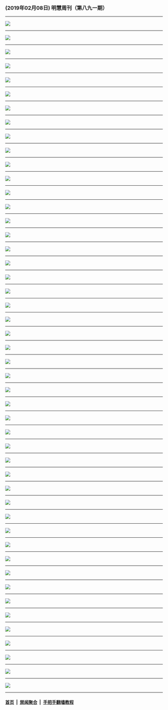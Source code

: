 ### (2019年02月08日) 明慧周刊（第八九一期） 

---

<img src="http://qikan.minghui.org/mhqkpage/qikanimage/2019/02/08/mhweekly891_read-online1.png"/><hr/>
<img src="http://qikan.minghui.org/mhqkpage/qikanimage/2019/02/08/mhweekly891_read-online2.png"/><hr/>
<img src="http://qikan.minghui.org/mhqkpage/qikanimage/2019/02/08/mhweekly891_read-online3.png"/><hr/>
<img src="http://qikan.minghui.org/mhqkpage/qikanimage/2019/02/08/mhweekly891_read-online4.png"/><hr/>
<img src="http://qikan.minghui.org/mhqkpage/qikanimage/2019/02/08/mhweekly891_read-online5.png"/><hr/>
<img src="http://qikan.minghui.org/mhqkpage/qikanimage/2019/02/08/mhweekly891_read-online6.png"/><hr/>
<img src="http://qikan.minghui.org/mhqkpage/qikanimage/2019/02/08/mhweekly891_read-online7.png"/><hr/>
<img src="http://qikan.minghui.org/mhqkpage/qikanimage/2019/02/08/mhweekly891_read-online8.png"/><hr/>
<img src="http://qikan.minghui.org/mhqkpage/qikanimage/2019/02/08/mhweekly891_read-online9.png"/><hr/>
<img src="http://qikan.minghui.org/mhqkpage/qikanimage/2019/02/08/mhweekly891_read-online10.png"/><hr/>
<img src="http://qikan.minghui.org/mhqkpage/qikanimage/2019/02/08/mhweekly891_read-online11.png"/><hr/>
<img src="http://qikan.minghui.org/mhqkpage/qikanimage/2019/02/08/mhweekly891_read-online12.png"/><hr/>
<img src="http://qikan.minghui.org/mhqkpage/qikanimage/2019/02/08/mhweekly891_read-online13.png"/><hr/>
<img src="http://qikan.minghui.org/mhqkpage/qikanimage/2019/02/08/mhweekly891_read-online14.png"/><hr/>
<img src="http://qikan.minghui.org/mhqkpage/qikanimage/2019/02/08/mhweekly891_read-online15.png"/><hr/>
<img src="http://qikan.minghui.org/mhqkpage/qikanimage/2019/02/08/mhweekly891_read-online16.png"/><hr/>
<img src="http://qikan.minghui.org/mhqkpage/qikanimage/2019/02/08/mhweekly891_read-online17.png"/><hr/>
<img src="http://qikan.minghui.org/mhqkpage/qikanimage/2019/02/08/mhweekly891_read-online18.png"/><hr/>
<img src="http://qikan.minghui.org/mhqkpage/qikanimage/2019/02/08/mhweekly891_read-online19.png"/><hr/>
<img src="http://qikan.minghui.org/mhqkpage/qikanimage/2019/02/08/mhweekly891_read-online20.png"/><hr/>
<img src="http://qikan.minghui.org/mhqkpage/qikanimage/2019/02/08/mhweekly891_read-online21.png"/><hr/>
<img src="http://qikan.minghui.org/mhqkpage/qikanimage/2019/02/08/mhweekly891_read-online22.png"/><hr/>
<img src="http://qikan.minghui.org/mhqkpage/qikanimage/2019/02/08/mhweekly891_read-online23.png"/><hr/>
<img src="http://qikan.minghui.org/mhqkpage/qikanimage/2019/02/08/mhweekly891_read-online24.png"/><hr/>
<img src="http://qikan.minghui.org/mhqkpage/qikanimage/2019/02/08/mhweekly891_read-online25.png"/><hr/>
<img src="http://qikan.minghui.org/mhqkpage/qikanimage/2019/02/08/mhweekly891_read-online26.png"/><hr/>
<img src="http://qikan.minghui.org/mhqkpage/qikanimage/2019/02/08/mhweekly891_read-online27.png"/><hr/>
<img src="http://qikan.minghui.org/mhqkpage/qikanimage/2019/02/08/mhweekly891_read-online28.png"/><hr/>
<img src="http://qikan.minghui.org/mhqkpage/qikanimage/2019/02/08/mhweekly891_read-online29.png"/><hr/>
<img src="http://qikan.minghui.org/mhqkpage/qikanimage/2019/02/08/mhweekly891_read-online30.png"/><hr/>
<img src="http://qikan.minghui.org/mhqkpage/qikanimage/2019/02/08/mhweekly891_read-online31.png"/><hr/>
<img src="http://qikan.minghui.org/mhqkpage/qikanimage/2019/02/08/mhweekly891_read-online32.png"/><hr/>
<img src="http://qikan.minghui.org/mhqkpage/qikanimage/2019/02/08/mhweekly891_read-online33.png"/><hr/>
<img src="http://qikan.minghui.org/mhqkpage/qikanimage/2019/02/08/mhweekly891_read-online34.png"/><hr/>
<img src="http://qikan.minghui.org/mhqkpage/qikanimage/2019/02/08/mhweekly891_read-online35.png"/><hr/>
<img src="http://qikan.minghui.org/mhqkpage/qikanimage/2019/02/08/mhweekly891_read-online36.png"/><hr/>
<img src="http://qikan.minghui.org/mhqkpage/qikanimage/2019/02/08/mhweekly891_read-online37.png"/><hr/>
<img src="http://qikan.minghui.org/mhqkpage/qikanimage/2019/02/08/mhweekly891_read-online38.png"/><hr/>
<img src="http://qikan.minghui.org/mhqkpage/qikanimage/2019/02/08/mhweekly891_read-online39.png"/><hr/>
<img src="http://qikan.minghui.org/mhqkpage/qikanimage/2019/02/08/mhweekly891_read-online40.png"/><hr/>
<img src="http://qikan.minghui.org/mhqkpage/qikanimage/2019/02/08/mhweekly891_read-online41.png"/><hr/>
<img src="http://qikan.minghui.org/mhqkpage/qikanimage/2019/02/08/mhweekly891_read-online42.png"/><hr/>
<img src="http://qikan.minghui.org/mhqkpage/qikanimage/2019/02/08/mhweekly891_read-online43.png"/><hr/>
<img src="http://qikan.minghui.org/mhqkpage/qikanimage/2019/02/08/mhweekly891_read-online44.png"/><hr/>
<img src="http://qikan.minghui.org/mhqkpage/qikanimage/2019/02/08/mhweekly891_read-online45.png"/><hr/>
<img src="http://qikan.minghui.org/mhqkpage/qikanimage/2019/02/08/mhweekly891_read-online46.png"/><hr/>
<img src="http://qikan.minghui.org/mhqkpage/qikanimage/2019/02/08/mhweekly891_read-online47.png"/><hr/>
<img src="http://qikan.minghui.org/mhqkpage/qikanimage/2019/02/08/mhweekly891_read-online48.png"/><hr/>


#### [首页](../../../..) &nbsp;|&nbsp; [禁闻聚合](https://github.com/gfw-breaker/banned-news) &nbsp;|&nbsp; [手把手翻墙教程](https://github.com/gfw-breaker/guides) 
